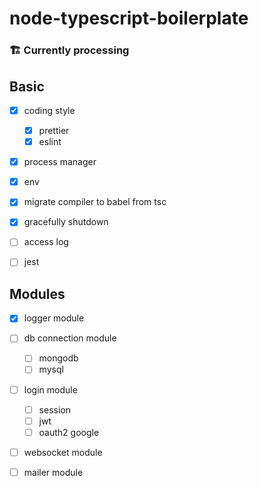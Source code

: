 # node-typescript-boilerplate

### 🏗 Currently processing

## Basic

- [x] coding style
  - [x] prettier
  - [x] eslint

- [x] process manager

- [x] env

- [x] migrate compiler to babel from tsc

- [x] gracefully shutdown

- [ ] access log

- [ ] jest

## Modules

- [x] logger module

- [ ] db connection module
  - [ ] mongodb
  - [ ] mysql
  
- [ ] login module
  - [ ] session
  - [ ] jwt
  - [ ] oauth2 google
  
- [ ] websocket module
 
- [ ] mailer module 
